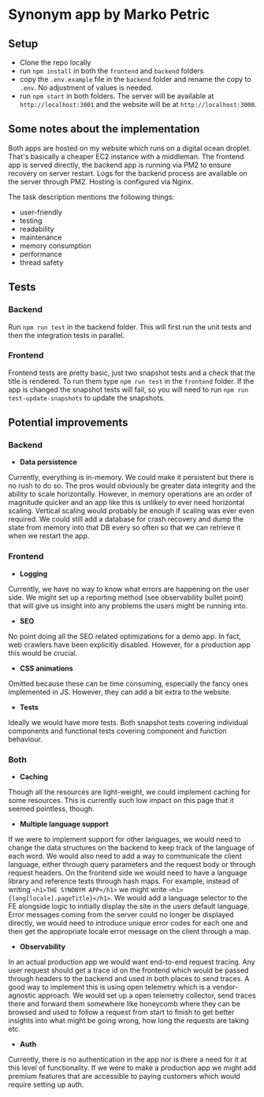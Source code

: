 # Synonym app by Marko Petric

## Setup

* Clone the repo locally
* run `npm install` in both the `frontend` and `backend` folders
* copy the `.env.example` file in the `backend` folder and rename the copy to `.env`. No adjustment of values is needed.
* run `npm start` in both folders.
The server will be available at `http://localhost:3001` and the website will be at `http://localhost:3000`.

## Some notes about the implementation

Both apps are hosted on my website which runs on a digital ocean droplet. That's basically a cheaper EC2 instance with a middleman. The frontend app is served directly, the backend app is running via PM2 to ensure recovery on server restart. Logs for the backend process are available on the server through PM2. Hosting is configured via Nginx.

The task description mentions the following things:

* user-friendly
* testing
* readability
* maintenance
* memory consumption
* performance
* thread safety

## Tests

### Backend

Run `npm run test` in the backend folder. This will first run the unit tests and then the integration tests in parallel.

### Frontend

Frontend tests are pretty basic, just two snapshot tests and a check that the title is rendered. To run them type `npm run test` in the `frontend` folder. If the app is changed the snapshot tests will fail, so you will need to run `npm run test-update-snapshots` to update the snapshots.

## Potential improvements

### Backend
* **Data persistence**

Currently, everything is in-memory. We could make it persistent but there is no rush to do so. The pros would obviously be greater data integrity and the ability to scale horizontally. However, in memory operations are an order of magnitude quicker and an app like this is unlikely to ever need horizontal scaling. Vertical scaling would probably be enough if scaling was ever even required. We could still add a database for crash recovery and dump the state from memory into that DB every so often so that we can retrieve it when we restart the app.

### Frontend

* **Logging**

Currently, we have no way to know what errors are happening on the user side. We might set up a reporting method (see observability bullet point) that will give us insight into any problems the users might be running into.

* **SEO**

No point doing all the SEO related optimizations for a demo app. In fact, web crawlers have been explicitly disabled. However, for a production app this would be crucial.

* **CSS animations**

Omitted because these can be time consuming, especially the fancy ones implemented in JS. However, they can add a bit extra to the website.

* **Tests**

Ideally we would have more tests. Both snapshot tests covering individual components and functional tests covering component and function behaviour.

### Both

* **Caching**

Though all the resources are light-weight, we could implement caching for some resources. This is currently such low impact on this page that it seemed pointless, though.

* **Multiple language support**

If we were to implement support for other languages, we would need to change the data structures on the backend to keep track of the language of each word. We would also need to add a way to communicate the client language, either through query parameters and the request body or through request headers. On the frontend side we would need to have a language library and reference texts through hash maps. For example, instead of writing `<h1>THE SYNONYM APP</h1>` we might write `<h1>{lang[locale].pageTitle}</h1>`. We would add a language selector to the FE alongside logic to initially display the site in the users default language. Error messages coming from the server could no longer be displayed directly, we would need to introduce unique error codes for each one and then get the appropriate locale error message on the client through a map.

* **Observability**

In an actual production app we would want end-to-end request tracing. Any user request should get a trace id on the frontend which would be passed through headers to the backend and used in both places to send traces. A good way to implement this is using open telemetry which is a vendor-agnostic approach. We would set up a open telemetry collector, send traces there and forward them somewhere like honeycomb where they can be browsed and used to follow a request from start to finish to get better insights into what might be going wrong, how long the requests are taking etc.

* **Auth**

Currently, there is no authentication in the app nor is there a need for it at this level of functionality. If we were to make a production app we might add premium features that are accessible to paying customers which would require setting up auth.

